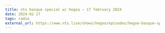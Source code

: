 ```yaml
---
title: nts basque special w/ hegoa – 17 february 2024
date: 2024-02-17
tags: radio
external_url: https://www.nts.live/shows/hegoa/episodes/hegoa-basque-special-17th-february-2024
---
```


